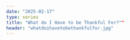```yaml
---
date: "2025-02-17"
type: series
title: "What do I Have to be Thankful For?""
header: "whatdoihavetobethankfulfor.jpg"
---
```

